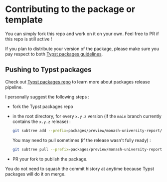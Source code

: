 # Contributing to the package or template

You can simply fork this repo and work on it on your own. Feel free to PR if this repo is still active !

If you plan to distribute your version of the package, please make sure you pay respect to both [Typst packages guidelines](https://github.com/typst/packages?tab=readme-ov-file#submission-guidelines).

## Pushing to Typst packages

Check out [Typst packages repo](https://github.com/typst/packages) to learn more about packages release pipeline.

I personally suggest the following steps :

- fork the Typst packages repo
- in the root directory, for every `x.y.z` version (if the `main` branch currently contains the `x.y.z` release) :

    ```bash
    git subtree add --prefix=packages/preview/monash-university-report/x.y.z git@github.com:eric/typst-report-monash.git main
    ```

    You may need to pull sometimes (if the release wasn't fully ready) :

    ```bash
    git subtree pull --prefix=packages/preview/monash-university-report/x.y.z git@github.com:eric/typst-report-monash.git main
    ```

- PR your fork to publish the package.

You do not need to squash the commit history at anytime because Typst packages will do it on merge.
